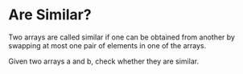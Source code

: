 <h1>Are Similar?
</h1>
<p>Two arrays are called similar if one can be obtained from another by swapping at most one pair of elements in one of the arrays.

Given two arrays a and b, check whether they are similar.
 </p>
